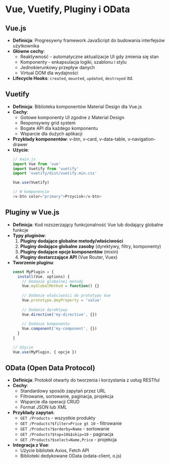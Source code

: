 # Vue, Vuetify, Pluginy i OData

## Vue.js
- **Definicja**: Progresywny framework JavaScript do budowania interfejsów użytkownika
- **Główne cechy**:
  - Reaktywność - automatyczne aktualizacje UI gdy zmienia się stan
  - Komponenty - enkapsulacja logiki, szablonu i stylu
  - Jednokierunkowy przepływ danych
  - Virtual DOM dla wydajności
- **Lifecycle Hooks**: `created`, `mounted`, `updated`, `destroyed` itd.

## Vuetify
- **Definicja**: Biblioteka komponentów Material Design dla Vue.js
- **Cechy**:
  - Gotowe komponenty UI zgodne z Material Design
  - Responsywny grid system
  - Bogate API dla każdego komponentu
  - Wsparcie dla dużych aplikacji
- **Przykłady komponentów**: v-btn, v-card, v-data-table, v-navigation-drawer
- **Użycie**:
  ```javascript
  // main.js
  import Vue from 'vue'
  import Vuetify from 'vuetify'
  import 'vuetify/dist/vuetify.min.css'
  
  Vue.use(Vuetify)
  
  // W komponencie
  <v-btn color="primary">Przycisk</v-btn>
  ```

## Pluginy w Vue.js
- **Definicja**: Kod rozszerzający funkcjonalność Vue lub dodający globalne funkcje
- **Typy pluginów**:
  1. **Pluginy dodające globalne metody/właściwości**
  2. **Pluginy dodające globalne zasoby** (dyrektywy, filtry, komponenty)
  3. **Pluginy dodające opcje komponentów** (mixin)
  4. **Pluginy dostarczające API** (Vue Router, Vuex)
- **Tworzenie pluginu**:
  ```javascript
  const MyPlugin = {
    install(Vue, options) {
      // Dodanie globalnej metody
      Vue.myGlobalMethod = function() {}
      
      // Dodanie właściwości do prototypu Vue
      Vue.prototype.$myProperty = 'value'
      
      // Dodanie dyrektywy
      Vue.directive('my-directive', {})
      
      // Dodanie komponentu
      Vue.component('my-component', {})
    }
  }
  
  // Użycie
  Vue.use(MyPlugin, { opcje })
  ```

## OData (Open Data Protocol)
- **Definicja**: Protokół otwarty do tworzenia i korzystania z usług RESTful
- **Cechy**:
  - Standardowy sposób zapytań przez URL
  - Filtrowanie, sortowanie, paginacja, projekcja
  - Wsparcie dla operacji CRUD
  - Format JSON lub XML
- **Przykłady zapytań**:
  - `GET /Products` - wszystkie produkty
  - `GET /Products?$filter=Price gt 10` - filtrowanie
  - `GET /Products?$orderby=Name` - sortowanie
  - `GET /Products?$top=10&$skip=10` - paginacja
  - `GET /Products?$select=Name,Price` - projekcja
- **Integracja z Vue**:
  - Użycie bibliotek Axios, Fetch API
  - Biblioteki dedykowane OData (odata-client, o.js) 